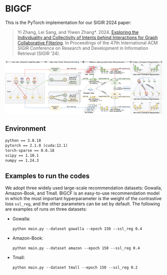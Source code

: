 # BIGCF

This is the PyTorch implementation for our SIGIR 2024 paper:
> Yi Zhang, Lei Sang, and Yiwen Zhang*. 2024. [Exploring the Individuality and Collectivity of Intents behind Interactions for Graph Collaborative Filtering](https://arxiv.org/abs/2405.09042). In Proceedings of the 47th International ACM SIGIR Conference on Research and Development in Information Retrieval (SIGIR ’24).

<p align="center">
<img src="BIGCF.png" alt="BIGCF" />
</p>


## Environment
```
python == 3.8.18
pytorch == 2.1.0 (cuda:12.1)
torch-sparse == 0.6.18
scipy == 1.10.1
numpy == 1.24.3
```

## Examples to run the codes
We adopt three widely used large-scale recommendation datasets: Gowalla, Amazon-Book, and Tmall. BIGCF is an easy-to-use recommendation model in which the most important hyperparameter is the weight of the contrastive loss `ssl_reg`, and the other parameters can be set by default. The following are examples of runs on three datasets:

- Gowalla:

  `python main.py --dataset gowalla --epoch 150 --ssl_reg 0.4`
- Amazon-Book:

  `python main.py --dataset amazon --epoch 150 --ssl_reg 0.4`
- Tmall:

  `python main.py --dataset tmall --epoch 150 --ssl_reg 0.2`
